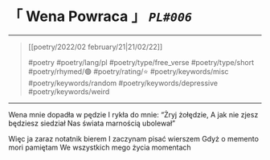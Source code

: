 # &#12300; Wena Powraca &#12301; *`PL#006`*

---

> [[poetry/2022/02 february/21|21/02/22]]
> 
> #poetry 
> #poetry/lang/pl 
> #poetry/type/free_verse #poetry/type/short 
> #poetry/rhymed/🟢
> #poetry/rating/⭐ 
> #poetry/keywords/misc #poetry/keywords/random #poetry/keywords/depressive #poetry/keywords/weird 

---

Wena mnie dopadła w pędzie
I rykła do mnie: “Żryj żołędzie,
   A jak nie zjesz będziesz siedział
   Nas świata marnością ubolewał”

Więc ja zaraz notatnik bierem
   I zaczynam pisać wierszem
Gdyż o memento mori pamiętam
   We wszystkich mego życia momentach